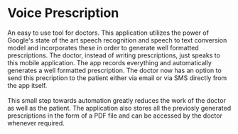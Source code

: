 <h1> Voice Prescription</h1>
An easy to use tool for doctors. This application utilizes the power of Google's state of the art speech recognition and speech to text conversion model and incorporates
these in order to generate well formatted prescriptions. The doctor, instead of writing prescriptions, just speaks to this mobile application. The app records everything and automatically generates a well formatted prescription. The doctor now has an option to send this precription to the patient either via email or via SMS directly from the app itself. 
<br>
<br>
This small step towards automation greatly reduces the work of the doctor as well as the patient. The application also stores all the previosly generated prescriptions in the form of a PDF file and can be accessed by the doctor whenever required.

